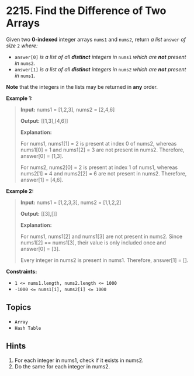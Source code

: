 # 2215. Find the Difference of Two Arrays

Given two **0-indexed** integer arrays `nums1` and `nums2`, return _a list_ `answer` _of size_ `2` _where:_

* `answer[0]` _is a list of all **distinct** integers in_ `nums1` _which are **not** present in_ `nums2`_._
* `answer[1]` _is a list of all **distinct** integers in_ `nums2` _which are **not** present in_ `nums1`.

**Note** that the integers in the lists may be returned in **any** order.

**Example 1:**

> **Input:** nums1 = \[1,2,3\], nums2 = \[2,4,6\]
>
> **Output:** \[\[1,3\],\[4,6\]\]
>
> **Explanation:**
>
> For nums1, nums1\[1\] = 2 is present at index 0 of nums2, whereas nums1\[0\] = 1 and nums1\[2\] = 3 are not present in nums2. Therefore, answer\[0\] = \[1,3\].
>
> For nums2, nums2\[0\] = 2 is present at index 1 of nums1, whereas nums2\[1\] = 4 and nums2\[2\] = 6 are not present in nums2. Therefore, answer\[1\] = \[4,6\].

**Example 2:**

> **Input:** nums1 = \[1,2,3,3\], nums2 = \[1,1,2,2\]
>
> **Output:** \[\[3\],\[\]\]
>
> **Explanation:**
>
> For nums1, nums1\[2\] and nums1\[3\] are not present in nums2. Since nums1\[2\] == nums1\[3\], their value is only included once and answer\[0\] = \[3\].
>
> Every integer in nums2 is present in nums1. Therefore, answer\[1\] = \[\].

**Constraints:**

* `1 <= nums1.length, nums2.length <= 1000`
* `-1000 <= nums1[i], nums2[i] <= 1000`

## Topics

* `Array`
* `Hash Table`

## Hints

1. For each integer in nums1, check if it exists in nums2.
2. Do the same for each integer in nums2.
